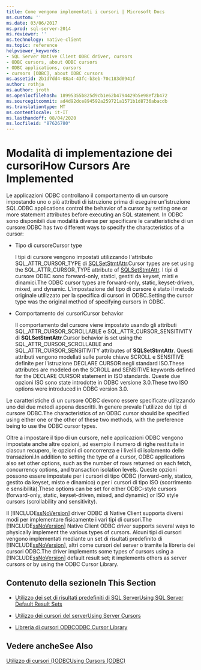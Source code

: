 ```yaml
---
title: Come vengono implementati i cursori | Microsoft Docs
ms.custom: ''
ms.date: 03/06/2017
ms.prod: sql-server-2014
ms.reviewer: ''
ms.technology: native-client
ms.topic: reference
helpviewer_keywords:
- SQL Server Native Client ODBC driver, cursors
- ODBC cursors, about ODBC cursors
- ODBC applications, cursors
- cursors [ODBC], about ODBC cursors
ms.assetid: 2b1d7dd4-08a4-43fc-b3eb-70c183d0941f
author: rothja
ms.author: jroth
ms.openlocfilehash: 18995355b825d9cb1e62b4794429b5e98ef2b472
ms.sourcegitcommit: ad4d92dce894592a259721a1571b1d8736abacdb
ms.translationtype: MT
ms.contentlocale: it-IT
ms.lasthandoff: 08/04/2020
ms.locfileid: "87626780"
---
```

# <a name="how-cursors-are-implemented"></a><span data-ttu-id="32022-102">Modalità di implementazione dei cursori</span><span class="sxs-lookup"><span data-stu-id="32022-102">How Cursors Are Implemented</span></span>
  <span data-ttu-id="32022-103">Le applicazioni ODBC controllano il comportamento di un cursore impostando uno o più attributi di istruzione prima di eseguire un'istruzione SQL.</span><span class="sxs-lookup"><span data-stu-id="32022-103">ODBC applications control the behavior of a cursor by setting one or more statement attributes before executing an SQL statement.</span></span> <span data-ttu-id="32022-104">In ODBC sono disponibili due modalità diverse per specificare le caratteristiche di un cursore:</span><span class="sxs-lookup"><span data-stu-id="32022-104">ODBC has two different ways to specify the characteristics of a cursor:</span></span>  
  
-   <span data-ttu-id="32022-105">Tipo di cursore</span><span class="sxs-lookup"><span data-stu-id="32022-105">Cursor type</span></span>  
  
     <span data-ttu-id="32022-106">I tipi di cursore vengono impostati utilizzando l'attributo SQL_ATTR_CURSOR_TYPE di [SQLSetStmtAttr](../../native-client-odbc-api/sqlsetstmtattr.md).</span><span class="sxs-lookup"><span data-stu-id="32022-106">Cursor types are set using the SQL_ATTR_CURSOR_TYPE attribute of [SQLSetStmtAttr](../../native-client-odbc-api/sqlsetstmtattr.md).</span></span> <span data-ttu-id="32022-107">I tipi di cursore ODBC sono forward-only, statici, gestiti da keyset, misti e dinamici.</span><span class="sxs-lookup"><span data-stu-id="32022-107">The ODBC cursor types are forward-only, static, keyset-driven, mixed, and dynamic.</span></span> <span data-ttu-id="32022-108">L'impostazione del tipo di cursore è stato il metodo originale utilizzato per la specifica di cursori in ODBC.</span><span class="sxs-lookup"><span data-stu-id="32022-108">Setting the cursor type was the original method of specifying cursors in ODBC.</span></span>  
  
-   <span data-ttu-id="32022-109">Comportamento dei cursori</span><span class="sxs-lookup"><span data-stu-id="32022-109">Cursor behavior</span></span>  
  
     <span data-ttu-id="32022-110">Il comportamento del cursore viene impostato usando gli attributi SQL_ATTR_CURSOR_SCROLLABLE e SQL_ATTR_CURSOR_SENSITIVITY di **SQLSetStmtAttr**.</span><span class="sxs-lookup"><span data-stu-id="32022-110">Cursor behavior is set using the SQL_ATTR_CURSOR_SCROLLABLE and SQL_ATTR_CURSOR_SENSITIVITY attributes of **SQLSetStmtAttr**.</span></span> <span data-ttu-id="32022-111">Questi attributi vengono modellati sulle parole chiave SCROLL e SENSITIVE definite per l'istruzione DECLARE CURSOR negli standard ISO.</span><span class="sxs-lookup"><span data-stu-id="32022-111">These attributes are modeled on the SCROLL and SENSITIVE keywords defined for the DECLARE CURSOR statement in ISO standards.</span></span> <span data-ttu-id="32022-112">Queste due opzioni ISO sono state introdotte in ODBC versione 3.0.</span><span class="sxs-lookup"><span data-stu-id="32022-112">These two ISO options were introduced in ODBC version 3.0.</span></span>  
  
 <span data-ttu-id="32022-113">Le caratteristiche di un cursore ODBC devono essere specificate utilizzando uno dei due metodi appena descritti. In genere prevale l'utilizzo dei tipi di cursore ODBC.</span><span class="sxs-lookup"><span data-stu-id="32022-113">The characteristics of an ODBC cursor should be specified using either one or the other of these two methods, with the preference being to use the ODBC cursor types.</span></span>  
  
 <span data-ttu-id="32022-114">Oltre a impostare il tipo di un cursore, nelle applicazioni ODBC vengono impostate anche altre opzioni, ad esempio il numero di righe restituite in ciascun recupero, le opzioni di concorrenza e i livelli di isolamento delle transazioni.</span><span class="sxs-lookup"><span data-stu-id="32022-114">In addition to setting the type of a cursor, ODBC applications also set other options, such as the number of rows returned on each fetch, concurrency options, and transaction isolation levels.</span></span> <span data-ttu-id="32022-115">Queste opzioni possono essere impostate per i cursori di tipo ODBC (forward-only, statico, gestito da keyset, misto e dinamico) o per i cursori di tipo ISO (scorrimento e sensibilità).</span><span class="sxs-lookup"><span data-stu-id="32022-115">These options can be set for either ODBC-style cursors (forward-only, static, keyset-driven, mixed, and dynamic) or ISO style cursors (scrollability and sensitivity).</span></span>  
  
 <span data-ttu-id="32022-116">Il [!INCLUDE[ssNoVersion](../../../includes/ssnoversion-md.md)] driver ODBC di Native Client supporta diversi modi per implementare fisicamente i vari tipi di cursori.</span><span class="sxs-lookup"><span data-stu-id="32022-116">The [!INCLUDE[ssNoVersion](../../../includes/ssnoversion-md.md)] Native Client ODBC driver supports several ways to physically implement the various types of cursors.</span></span> <span data-ttu-id="32022-117">Alcuni tipi di cursori vengono implementati mediante un set di risultati predefinito di [!INCLUDE[ssNoVersion](../../../includes/ssnoversion-md.md)], altri come cursori del server o tramite la libreria dei cursori ODBC.</span><span class="sxs-lookup"><span data-stu-id="32022-117">The driver implements some types of cursors using a [!INCLUDE[ssNoVersion](../../../includes/ssnoversion-md.md)] default result set; it implements others as server cursors or by using the ODBC Cursor Library.</span></span>  
  
## <a name="in-this-section"></a><span data-ttu-id="32022-118">Contenuto della sezione</span><span class="sxs-lookup"><span data-stu-id="32022-118">In This Section</span></span>  
  
-   [<span data-ttu-id="32022-119">Utilizzo dei set di risultati predefiniti di SQL Server</span><span class="sxs-lookup"><span data-stu-id="32022-119">Using SQL Server Default Result Sets</span></span>](using-sql-server-default-result-sets.md)  
  
-   [<span data-ttu-id="32022-120">Utilizzo dei cursori del server</span><span class="sxs-lookup"><span data-stu-id="32022-120">Using Server Cursors</span></span>](using-server-cursors.md)  
  
-   [<span data-ttu-id="32022-121">Libreria di cursori ODBC</span><span class="sxs-lookup"><span data-stu-id="32022-121">ODBC Cursor Library</span></span>](odbc-cursor-library.md)  
  
## <a name="see-also"></a><span data-ttu-id="32022-122">Vedere anche</span><span class="sxs-lookup"><span data-stu-id="32022-122">See Also</span></span>  
 [<span data-ttu-id="32022-123">Utilizzo di cursori &#40;&#41;ODBC</span><span class="sxs-lookup"><span data-stu-id="32022-123">Using Cursors &#40;ODBC&#41;</span></span>](../using-cursors-odbc.md)  
  
  
